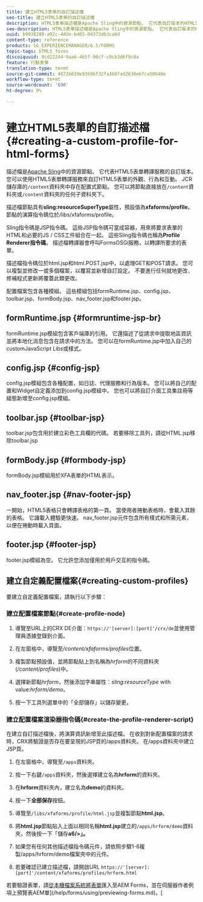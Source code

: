 ```yaml
---
title: 建立HTML5表單的自訂描述檔
seo-title: 建立HTML5表單的自訂描述檔
description: HTML5表單描述檔是Apache Sling中的資源節點。 它代表自訂版本的HTML5 Forms Render服務。
seo-description: HTML5表單描述檔是Apache Sling中的資源節點。 它代表自訂版本的HTML5 Forms Render服務。
uuid: b9938280-a92c-4dde-b465-04372db3ca8d
content-type: reference
products: SG_EXPERIENCEMANAGER/6.5/FORMS
topic-tags: hTML5_forms
discoiquuid: 9cd22244-9aa6-4b5f-96cf-c9cb3d6f9c8a
feature: 行動表單
translation-type: tm+mt
source-git-commit: 48726639e93696f32fa368fad2630e6fca50640e
workflow-type: tm+mt
source-wordcount: '690'
ht-degree: 0%

---
```



# 建立HTML5表單的自訂描述檔{#creating-a-custom-profile-for-html-forms}

描述檔是[Apache Sling](https://sling.apache.org/)中的資源節點。 它代表HTML5表單轉譯服務的自訂版本。 您可以使用HTML5表單轉譯服務來自訂HTML5表單的外觀、行為和互動。 JCR儲存庫的`/content`資料夾中存在配置式節點。 您可以將節點直接放在`/content`資料夾或`/content`資料夾的任何子資料夾下。

描述檔節點具有&#x200B;**sling:resourceSuperType**&#x200B;屬性，預設值為&#x200B;**xfaforms/profile**。 節點的演算指令碼位於/libs/xfaforms/profile。

Sling指令碼是JSP指令碼。 這些JSP指令碼可當成容器，用來將要求表單的HTML和必要的JS / CSS工件組合在一起。 這些Sling指令碼也稱為&#x200B;**Profile Renderer指令碼**。 描述檔轉譯器會呼叫FormsOSGi服務，以轉譯所要求的表單。

描述檔指令碼位於html.jsp和html.POST.jsp中，以處理GET和POST請求。 您可以複製並修改一或多個檔案，以覆寫並新增自訂設定。 不要進行任何就地更改，修補程式更新將覆蓋此類更改。

配置檔案包含各種模組。 這些模組包括formRuntime.jsp、config.jsp、toolbar.jsp、formBody.jsp、nav_footer.jsp和footer.jsp。

## formRuntime.jsp {#formruntime-jsp-br}

formRuntime.jsp模組包含客戶端庫的引用。 它還描述了從請求中提取地區資訊並將本地化消息包含在請求中的方法。 您可以在formRuntime.jsp中加入自己的customJavaScript Libs或樣式。

## config.jsp {#config-jsp}

config.jsp模組包含各種配置，如日誌、代理服務和行為版本。 您可以將自己的配置和Widget自定義添加到config.jsp模組中。 您也可以將自訂介面工具集註冊等組態新增至config.jsp模組。

## toolbar.jsp {#toolbar-jsp}

toolbar.jsp包含用於建立彩色工具欄的代碼。 若要移除工具列，請從HTML.jsp移除toolbar.jsp

## formBody.jsp {#formbody-jsp}

formBody.jsp模組用於XFA表單的HTML表示。

## nav_footer.jsp {#nav-footer-jsp}

一開始，HTML5表格只會轉譯表格的第一頁。 當使用者捲動表格時，會載入其餘的表格。 它讓載入體驗更快速。 nav_footer.jsp元件包含所有樣式和所需元素，以便在捲動時載入頁面。

## footer.jsp {#footer-jsp}

footer.jsp模組為空。 它允許您添加僅用於用戶交互的指令碼。

## 建立自定義配置檔案{#creating-custom-profiles}

要建立自定義配置檔案，請執行以下步驟：

### 建立配置檔案節點{#create-profile-node}

1. 導覽至URL上的CRX DE介面：`https://'[server]:[port]'/crx/de`並使用管理員憑據登錄到介面。

1. 在左窗格中，導覽至&#x200B;*/content/xfaforms/profiles*&#x200B;位置。

1. 複製節點預設值，並將節點貼上到名稱為&#x200B;*hrform*&#x200B;的不同資料夾(*/content/profiles*)中。

1. 選擇新節點&#x200B;*hrform*，然後添加字串屬性：*sling:resourceType* with value:*hrform/demo*。

1. 按一下工具列選單中的「全部儲存」以儲存變更。

### 建立配置檔案渲染器指令碼{#create-the-profile-renderer-script}

在建立自訂描述檔後，將演算資訊新增至此描述檔。 在收到對新配置檔案的請求時，CRX將驗證是否存在要呈現的JSP頁的/apps資料夾。 在/apps資料夾中建立JSP頁。

1. 在左窗格中，導覽至`/apps`資料夾。
1. 按一下右鍵`/apps`資料夾，然後選擇建立名為&#x200B;**hrform**&#x200B;的資料夾。
1. 在&#x200B;**hrform**&#x200B;資料夾內，建立名為&#x200B;**demo**&#x200B;的資料夾。
1. 按一下&#x200B;**全部保存**&#x200B;按鈕。
1. 導覽至`/libs/xfaforms/profile/html.jsp`並複製節點&#x200B;**html.jsp**。
1. 將&#x200B;**html.jsp**&#x200B;節點貼入上面以相同名稱&#x200B;**html.jsp**&#x200B;建立的`/apps/hrform/demo`資料夾，然後按一下「儲存&#x200B;**a6/>」。**
1. 如果您有任何其他描述檔指令碼元件，請依照步驟1-6複製/apps/hrform/demo檔案夾中的元件。

1. 若要確認已建立描述檔，請開啟URL `https://'[server]:[port]'/content/xfaforms/profiles/hrform.html`

若要驗證表單，請[從本機檔案系統將表單](/help/forms/using/get-xdp-pdf-documents-aem.md)匯入至AEM Forms，並在伺服器作者例項上預覽表AEM單](/help/forms/using/previewing-forms.md)。[
